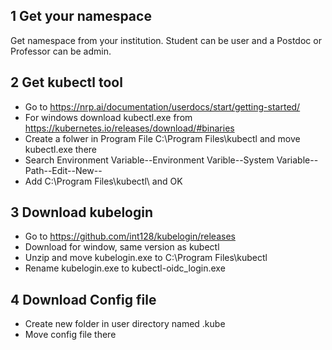 ## 1 Get your namespace
Get namespace from your institution. Student can be user and a Postdoc or Professor can be admin.

## 2 Get kubectl tool
- Go to https://nrp.ai/documentation/userdocs/start/getting-started/
- For windows download kubectl.exe from https://kubernetes.io/releases/download/#binaries
- Create a folwer in Program File C:\Program Files\kubectl and move kubectl.exe there
- Search Environment Variable--Environment Varible--System Variable--Path--Edit--New--
- Add C:\Program Files\kubectl\ and OK

## 3 Download kubelogin
- Go to https://github.com/int128/kubelogin/releases
- Download for window, same version as kubectl
-  Unzip and move kubelogin.exe to C:\Program Files\kubectl
- Rename kubelogin.exe to kubectl-oidc_login.exe

## 4 Download Config file
- Create new folder in user directory named .kube
- Move config file there

